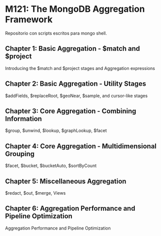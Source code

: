 # M121: The MongoDB Aggregation Framework

Repositorio con scripts escritos para mongo shell.

## Chapter 1: Basic Aggregation - $match and $project

Introducing the $match and $project stages and Aggregation expressions

## Chapter 2: Basic Aggregation - Utility Stages

$addFields, $replaceRoot, $geoNear, $sample, and cursor-like stages

## Chapter 3: Core Aggregation - Combining Information

$group, $unwind, $lookup, $graphLookup, $facet

## Chapter 4: Core Aggregation - Multidimensional Grouping

$facet, $bucket, $bucketAuto, $sortByCount

## Chapter 5: Miscellaneous Aggregation

$redact, $out, $merge, Views

## Chapter 6: Aggregation Performance and Pipeline Optimization

Aggregation Performance and Pipeline Optimization

